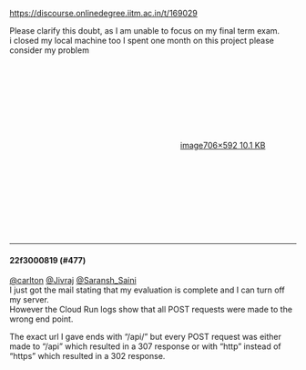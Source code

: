 https://discourse.onlinedegree.iitm.ac.in/t/169029

Please clarify this doubt, as I am unable to focus on my final term exam.<br/>
i closed my local machine too I spent one month on this project please consider my problem</p>
<p><div class="lightbox-wrapper"><a class="lightbox" data-download-href="/uploads/short-url/4uDk5NgjdkgupXsWRBF6oesPmOM.png?dl=1" href="https://europe1.discourse-cdn.com/flex013/uploads/iitm/original/3X/1/f/1f7f32eeb673176b606f506d805cda63ab28ec0c.png" rel="noopener nofollow ugc" title="image"><div class="meta"><svg aria-hidden="true" class="fa d-icon d-icon-far-image svg-icon"><use href="#far-image"></use></svg><span class="filename">image</span><span class="informations">706×592 10.1 KB</span><svg aria-hidden="true" class="fa d-icon d-icon-discourse-expand svg-icon"><use href="#discourse-expand"></use></svg></div></a></div></p><hr>

<h4>22f3000819 (#477)</h4>
<p><a class="mention" href="/u/carlton">@carlton</a> <a class="mention" href="/u/jivraj">@Jivraj</a> <a class="mention" href="/u/saransh_saini">@Saransh_Saini</a><br/>
I just got the mail stating that my evaluation is complete and I can turn off my server.<br/>
However the Cloud Run logs show that all POST requests were made to the wrong end point.</p>
<p>The exact url I gave ends with “/api/” but every POST request was either made to “/api” which resulted in a 307 response or with “http” instead of “https” which resulted in a 302 response.